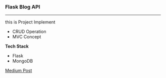 ### Flask Blog API

---

this is Project Implement

* CRUD Operation
* MVC Concept


**Tech Stack**

* Flask
* MongoDB

[Medium Post]()
